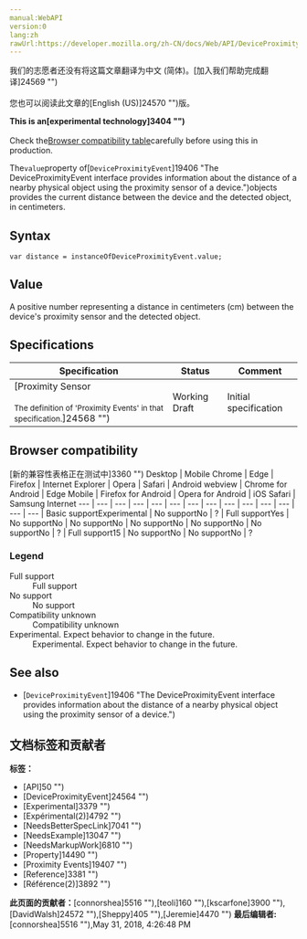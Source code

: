 ```yaml
---
manual:WebAPI
version:0
lang:zh
rawUrl:https://developer.mozilla.org/zh-CN/docs/Web/API/DeviceProximityEvent/value
---
```




<bdi>我们的志愿者还没有将这篇文章翻译为<bdi>中文 (简体)</bdi>。[加入我们帮助完成翻译]24569 "")<br></br>您也可以阅读此文章的[English (US)]24570 "")版。</bdi>






**This is an[experimental technology]3404 "")**<br></br>Check the[Browser compatibility table](%7130#Browser_compatibility "")carefully before using this in production.




The`value`property of[`DeviceProximityEvent`]19406 "The DeviceProximityEvent interface provides information about the distance of a nearby physical object using the proximity sensor of a device.")objects provides the current distance between the device and the detected object, in centimeters.


## Syntax<a name="Syntax"></a>

```
var distance = instanceOfDeviceProximityEvent.value;
```

## Value<a name="Value"></a>


A positive number representing a distance in centimeters (cm) between the device&#39;s proximity sensor and the detected object.


## Specifications<a name="Specifications"></a>
Specification | Status | Comment 
 ---  |  ---  |  ---  | 
[Proximity Sensor<br></br><small>The definition of &#39;Proximity Events&#39; in that specification.</small>]24568 "") | Working Draft | Initial specification 


## Browser compatibility<a name="Browser_compatibility"></a>
[新的兼容性表格正在测试中<i></i>]3360 "")
<abbr>Desktop<i></i></abbr> | <abbr>Mobile<i></i></abbr> 
<abbr>Chrome<i></i></abbr> | <abbr>Edge<i></i></abbr> | <abbr>Firefox<i></i></abbr> | <abbr>Internet Explorer<i></i></abbr> | <abbr>Opera<i></i></abbr> | <abbr>Safari<i></i></abbr> | <abbr>Android webview<i></i></abbr> | <abbr>Chrome for Android<i></i></abbr> | <abbr>Edge Mobile<i></i></abbr> | <abbr>Firefox for Android<i></i></abbr> | <abbr>Opera for Android<i></i></abbr> | <abbr>iOS Safari<i></i></abbr> | <abbr>Samsung Internet<i></i></abbr> 
 ---  |  ---  |  ---  |  ---  |  ---  |  ---  |  ---  |  ---  |  ---  |  ---  |  ---  |  ---  |  ---  |  ---  | 
Basic support<abbr>Experimental<i></i></abbr> | <abbr>No support</abbr>No | <abbr>?</abbr> | <abbr>Full support</abbr>Yes | <abbr>No support</abbr>No | <abbr>No support</abbr>No | <abbr>No support</abbr>No | <abbr>No support</abbr>No | <abbr>No support</abbr>No | <abbr>?</abbr> | <abbr>Full support</abbr>15 | <abbr>No support</abbr>No | <abbr>No support</abbr>No | <abbr>?</abbr> 


### Legend<a name="Legend"></a>
<dl><dt id=''><abbr>Full support</abbr></dt><dd>Full support</dd><dt id=''><abbr>No support</abbr></dt><dd>No support</dd><dt id=''><abbr>Compatibility unknown</abbr></dt><dd>Compatibility unknown</dd><dt id=''><abbr>Experimental. Expect behavior to change in the future.<i></i></abbr></dt><dd>Experimental. Expect behavior to change in the future.</dd></dl>

## See also<a name="See_also"></a>

* [`DeviceProximityEvent`]19406 "The DeviceProximityEvent interface provides information about the distance of a nearby physical object using the proximity sensor of a device.")



## 文档标签和贡献者
**标签：**
* [API]50 "")
* [DeviceProximityEvent]24564 "")
* [Experimental]3379 "")
* [Expérimental(2)]4792 "")
* [NeedsBetterSpecLink]7041 "")
* [NeedsExample]13047 "")
* [NeedsMarkupWork]6810 "")
* [Property]14490 "")
* [Proximity Events]19407 "")
* [Reference]3381 "")
* [Référence(2)]3892 "")

**此页面的贡献者：**[connorshea]5516 ""),[teoli]160 ""),[kscarfone]3900 ""),[DavidWalsh]24572 ""),[Sheppy]405 ""),[Jeremie]4470 "")
**最后编辑者:**[connorshea]5516 ""),<time>May 31, 2018, 4:26:48 PM</time>


